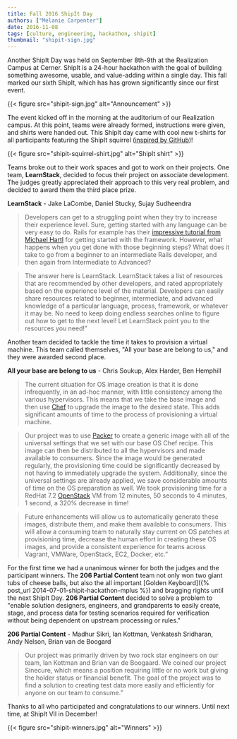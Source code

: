 ```yaml
---
title: Fall 2016 ShipIt Day
authors: ["Melanie Carpenter"]
date: 2016-11-08
tags: [culture, engineering, hackathon, shipit]
thumbnail: "shipit-sign.jpg"
---
```


Another ShipIt Day was held on September 8th-9th at the Realization Campus at Cerner. ShipIt is a
24-hour hackathon with the goal of building something awesome, usable, and value-adding within a
single day. This fall marked our sixth ShipIt, which has has grown significantly since our first
event.

{{< figure src="shipit-sign.jpg" alt="Announcement" >}}

The event kicked off in the morning at the auditorium of our Realization campus. At this point,
teams were already formed, instructions were given, and shirts were handed out. This ShipIt day came
with cool new t-shirts for all participants featuring the ShipIt squirrel ([inspired by GitHub](https://www.quora.com/GitHub-What-is-the-significance-of-the-Ship-It-squirrel))!

{{< figure src="shipit-squirrel-shirt.jpg" alt="ShipIt shirt" >}}

Teams broke out to their work spaces and got to work on their projects. One team, **LearnStack**,
decided to focus their project on associate development. The judges greatly appreciated their
approach to this very real problem, and decided to award them the third place prize.
 
**LearnStack** - Jake LaCombe, Daniel Stucky, Sujay Sudheendra
 
> Developers can get to a struggling point when they try to increase their experience level. Sure,
getting started with any language can be very easy to do. Rails for example has their 
[impressive tutorial from Michael Hartl](https://www.railstutorial.org/) for getting started 
with the framework. However, what happens when you
get done with those beginning steps? What does it take to go from a beginner to an intermediate
Rails developer, and then again from Intermediate to Advanced?

> The answer here is LearnStack. LearnStack takes a list of resources that are recommended by other
developers, and rated appropriately based on the experience level of the material. Developers can
easily share resources related to beginner, intermediate, and advanced knowledge of a particular
language, process, framework, or whatever it may be. No need to keep doing endless searches online
to figure out how to get to the next level! Let LearnStack point you to the resources you need!”
 
Another team decided to tackle the time it takes to provision a virtual machine. This team called
themselves, "All your base are belong to us," and they were awarded second place.
 
**All your base are belong to us** - Chris Soukup, Alex Harder, Ben Hemphill
 
> The current situation for OS image creation is that it is done infrequently, in an ad-hoc manner,
with little consistency among the various hypervisors. This means that we take the base image and
then use [Chef](https://www.chef.io/) to upgrade the image to the desired state. This adds significant 
amounts of time to the process of provisioning a virtual machine.

> Our project was to use [Packer](https://www.packer.io/) to create a generic image with all of the 
universal settings that we set with our base OS Chef recipe. This image can then be distributed to all 
the hypervisors and made available to consumers. Since the image would be generated regularly, the 
provisioning time could be significantly decreased by not having to immediately upgrade the system. Additionally, 
since the universal settings are already applied, we save considerable amounts of time on the OS preparation
as well. We took provisioning time for a RedHat 7.2 [OpenStack](https://www.openstack.org/) VM from 12 minutes, 
50 seconds to 4 minutes, 1 second, a 320% decrease in time!

> Future enhancements will allow us to automatically generate these images, distribute them, and make
them available to consumers. This will allow a consuming team to naturally stay current on OS
patches at provisioning time, decrease the human effort in creating these OS images, and provide a
consistent experience for teams across Vagrant, VMWare, OpenStack, EC2, Docker, etc.”

For the first time we had a unanimous winner for both the judges and the participant winners. The
**206 Partial Content** team not only won two giant tubs of cheese balls, but also the all important
[Golden Keyboard]({% post_url 2014-07-01-shipit-hackathon-mplus %}) and bragging rights 
until the next ShipIt Day. **206 Partial Content** decided to solve a problem to "enable solution designers, 
engineers, and grandparents to easily create, stage, and process data for testing scenarios required for 
verification without being dependent on upstream processing or rules."

**206 Partial Content** - Madhur Sikri, Ian Kottman, Venkatesh Sridharan, Andy Nelson, Brian van de
Boogard

> Our project was primarily driven by two rock star engineers on our team, Ian Kottman and Brian van
de Boogaard. We coined our project Sinecure, which means a position requiring little or no work but
giving the holder status or financial benefit. The goal of the project was to find a solution to
creating test data more easily and efficiently for anyone on our team to consume.”

Thanks to all who participated and congratulations to our winners. Until next time, at ShipIt VII in
December!

{{< figure src="shipit-winners.jpg" alt="Winners" >}}
